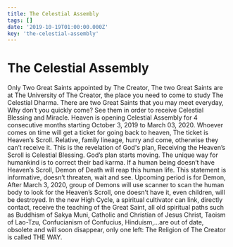```yaml
---
title: The Celestial Assembly
tags: []
date: '2019-10-19T01:00:00.000Z'
key: 'the-celestial-assembly'
---
```


# The Celestial Assembly

Only Two Great Saints appointed by The Creator,
The two Great Saints are at The University of The Creator, the place you need to come to study The Celestial Dharma.
There are two Great Saints that you may meet everyday,
Why don’t you quickly come?
See them in order to receive Celestial Blessing and Miracle.
Heaven is opening Celestial Assembly for 4 consecutive months starting October 3, 2019 to March 03, 2020.
Whoever comes on time will get a ticket for going back to heaven,
The ticket is Heaven’s Scroll.
Relative, family lineage, hurry and come, otherwise they can’t receive it.
This is the revelation of God's plan,
Receiving the Heaven’s Scroll is Celestial Blessing.
God’s plan starts moving.
The unique way for humankind is to correct their bad karma.
If a human being doesn’t have Heaven’s Scroll, Demon of Death will reap this human life.
This statement is informative, doesn’t threaten, wait and see.
Upcoming period is for Demon,
After March 3, 2020, group of Demons will use scanner to scan the human body to look for the Heaven’s Scroll, one doesn’t have it, even children, will be destroyed.
In the new High Cycle, a spiritual cultivator can link, directly contact, receive the teaching of the Great Saint, all old spiritual paths such as Buddhism of Sakya Muni, Catholic and Christian of Jesus Christ, Taoism of Lao-Tzu, Confucianism of Confucius, Hinduism,...are out of date, obsolete and will soon disappear, only one left: The Religion of The Creator is called THE WAY.
